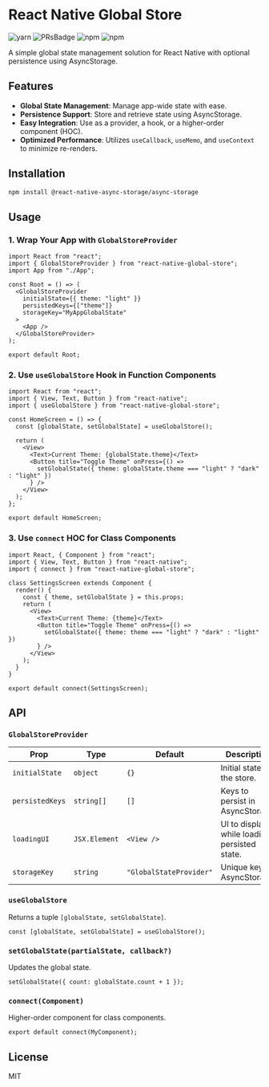 # React Native Global Store 
![yarn][npmDownloads] ![PRsBadge] ![npm][npmLicense] ![npm][npmVersion]

A simple global state management solution for React Native with optional persistence using AsyncStorage.

## Features
- **Global State Management**: Manage app-wide state with ease.
- **Persistence Support**: Store and retrieve state using AsyncStorage.
- **Easy Integration**: Use as a provider, a hook, or a higher-order component (HOC).
- **Optimized Performance**: Utilizes `useCallback`, `useMemo`, and `useContext` to minimize re-renders.

## Installation

```sh
npm install @react-native-async-storage/async-storage
```

## Usage

### 1. Wrap Your App with `GlobalStoreProvider`
```tsx
import React from "react";
import { GlobalStoreProvider } from "react-native-global-store";
import App from "./App";

const Root = () => (
  <GlobalStoreProvider
    initialState={{ theme: "light" }}
    persistedKeys={["theme"]}
    storageKey="MyAppGlobalState"
  >
    <App />
  </GlobalStoreProvider>
);

export default Root;
```

### 2. Use `useGlobalStore` Hook in Function Components
```tsx
import React from "react";
import { View, Text, Button } from "react-native";
import { useGlobalStore } from "react-native-global-store";

const HomeScreen = () => {
  const [globalState, setGlobalState] = useGlobalStore();

  return (
    <View>
      <Text>Current Theme: {globalState.theme}</Text>
      <Button title="Toggle Theme" onPress={() =>
        setGlobalState({ theme: globalState.theme === "light" ? "dark" : "light" })
      } />
    </View>
  );
};

export default HomeScreen;
```

### 3. Use `connect` HOC for Class Components
```tsx
import React, { Component } from "react";
import { View, Text, Button } from "react-native";
import { connect } from "react-native-global-store";

class SettingsScreen extends Component {
  render() {
    const { theme, setGlobalState } = this.props;
    return (
      <View>
        <Text>Current Theme: {theme}</Text>
        <Button title="Toggle Theme" onPress={() =>
          setGlobalState({ theme: theme === "light" ? "dark" : "light" })
        } />
      </View>
    );
  }
}

export default connect(SettingsScreen);
```

## API
### `GlobalStoreProvider`
| Prop          | Type         | Default               | Description |
|--------------|-------------|-----------------------|-------------|
| `initialState` | `object`     | `{}`                   | Initial state for the store. |
| `persistedKeys` | `string[]`   | `[]`                   | Keys to persist in AsyncStorage. |
| `loadingUI` | `JSX.Element` | `<View />`             | UI to display while loading persisted state. |
| `storageKey` | `string`     | `"GlobalStateProvider"` | Unique key for AsyncStorage. |

### `useGlobalStore`
Returns a tuple `[globalState, setGlobalState]`.

```tsx
const [globalState, setGlobalState] = useGlobalStore();
```

### `setGlobalState(partialState, callback?)`
Updates the global state.

```tsx
setGlobalState({ count: globalState.count + 1 });
```

### `connect(Component)`
Higher-order component for class components.

```tsx
export default connect(MyComponent);
```

## License
MIT



[npmDownloads]: <https://img.shields.io/npm/dt/react-native-global-store?label=Installs&logo=npm&style=plastic>
[npmLicense]: <https://img.shields.io/npm/l/react-native-global-store?label=License&style=plastic>
[npmVersion]: <https://img.shields.io/npm/v/react-native-global-store?label=Latest%20Version&style=plastic>
[PRsBadge]: <https://img.shields.io/badge/PRs-welcome-brightgreen.svg?style=plastic>